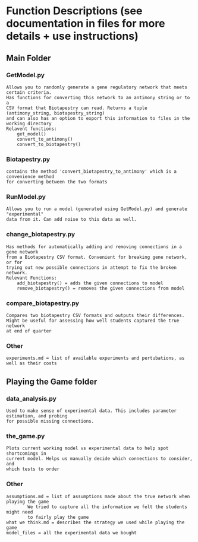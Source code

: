 # Function Descriptions (see documentation in files for more details + use instructions)

## Main Folder

### GetModel.py
	Allows you to randomly generate a gene regulatory network that meets certain criteria.
	Has functions for converting this network to an antimony string or to a 
	CSV format that Biotapestry can read. Returns a tuple (antimony_string, biotapestry_string)
	and can also has an option to export this information to files in the working directory
	Relavent functions:
		get_model()
		convert_to_antimony()
		convert_to_biotapestry()
### Biotapestry.py
	contains the method 'convert_biotapestry_to_antimony' which is a convenience method
	for converting between the two formats


### RunModel.py
	Allows you to run a model (generated using GetModel.py) and generate "experimental"
	data from it. Can add noise to this data as well.

### change_biotapestry.py
	Has methods for automatically adding and removing connections in a gene network
	from a Biotapestry CSV format. Convenient for breaking gene network, or for
	trying out new possible connections in attempt to fix the broken network.
	Relevant Functions:
		add_biotapestry() = adds the given connections to model
		remove_biotapestry() = removes the given connections from model

### compare_biotapestry.py
	Compares two biotapestry CSV formats and outputs their differences.
	Might be useful for assessing how well students captured the true network
	at end of quarter

### Other
	experiments.md = list of available experiments and pertubations, as well as their costs


## Playing the Game folder

### data_analysis.py
	Used to make sense of experimental data. This includes parameter estimation, and probing
	for possible missing connections.

### the_game.py
	Plots current working model vs experimental data to help spot shortcomings in 
	current model. Helps us manually decide which connections to consider, and
	which tests to order

### Other
	assumptions.md = list of assumptions made about the true network when playing the game
			We tried to capture all the information we felt the students might need
			to fairly play the game
	what we think.md = describes the strategy we used while playing the game
	model_files = all the experimental data we bought
